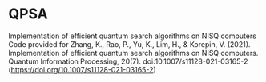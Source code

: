 # QPSA
Implementation of efficient quantum search algorithms on NISQ computers
Code provided for Zhang, K., Rao, P., Yu, K., Lim, H., & Korepin, V. (2021). Implementation of efficient quantum search algorithms on NISQ computers. Quantum Information Processing, 20(7). doi:10.1007/s11128-021-03165-2 (https://doi.org/10.1007/s11128-021-03165-2)
